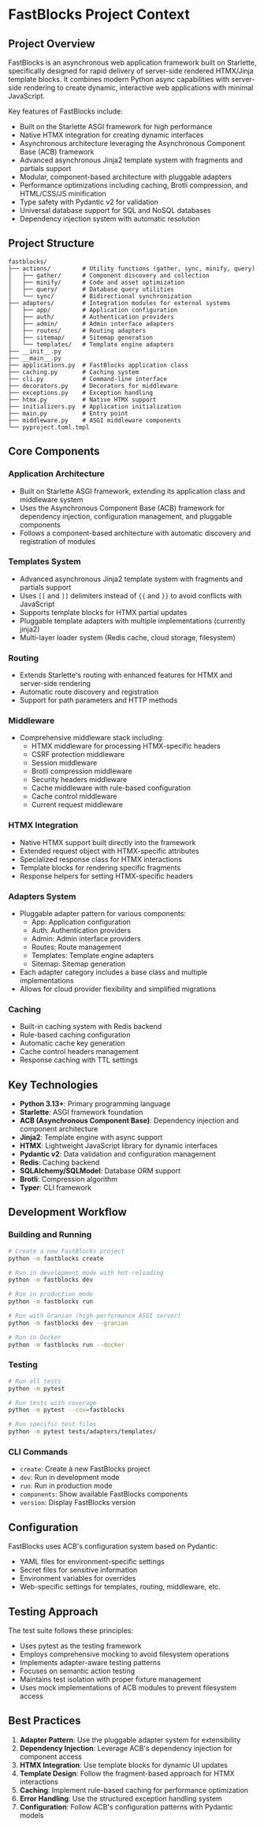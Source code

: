 # FastBlocks Project Context

## Project Overview

FastBlocks is an asynchronous web application framework built on Starlette, specifically designed for rapid delivery of server-side rendered HTMX/Jinja template blocks. It combines modern Python async capabilities with server-side rendering to create dynamic, interactive web applications with minimal JavaScript.

Key features of FastBlocks include:

- Built on the Starlette ASGI framework for high performance
- Native HTMX integration for creating dynamic interfaces
- Asynchronous architecture leveraging the Asynchronous Component Base (ACB) framework
- Advanced asynchronous Jinja2 template system with fragments and partials support
- Modular, component-based architecture with pluggable adapters
- Performance optimizations including caching, Brotli compression, and HTML/CSS/JS minification
- Type safety with Pydantic v2 for validation
- Universal database support for SQL and NoSQL databases
- Dependency injection system with automatic resolution

## Project Structure

```
fastblocks/
├── actions/         # Utility functions (gather, sync, minify, query)
│   ├── gather/      # Component discovery and collection
│   ├── minify/      # Code and asset optimization
│   ├── query/       # Database query utilities
│   └── sync/        # Bidirectional synchronization
├── adapters/        # Integration modules for external systems
│   ├── app/         # Application configuration
│   ├── auth/        # Authentication providers
│   ├── admin/       # Admin interface adapters
│   ├── routes/      # Routing adapters
│   ├── sitemap/     # Sitemap generation
│   └── templates/   # Template engine adapters
├── __init__.py
├── __main__.py
├── applications.py  # FastBlocks application class
├── caching.py       # Caching system
├── cli.py           # Command-line interface
├── decorators.py    # Decorators for middleware
├── exceptions.py    # Exception handling
├── htmx.py          # Native HTMX support
├── initializers.py  # Application initialization
├── main.py          # Entry point
├── middleware.py    # ASGI middleware components
└── pyproject.toml.tmpl
```

## Core Components

### Application Architecture

- Built on Starlette ASGI framework, extending its application class and middleware system
- Uses the Asynchronous Component Base (ACB) framework for dependency injection, configuration management, and pluggable components
- Follows a component-based architecture with automatic discovery and registration of modules

### Templates System

- Advanced asynchronous Jinja2 template system with fragments and partials support
- Uses `[[` and `]]` delimiters instead of `{{` and `}}` to avoid conflicts with JavaScript
- Supports template blocks for HTMX partial updates
- Pluggable template adapters with multiple implementations (currently jinja2)
- Multi-layer loader system (Redis cache, cloud storage, filesystem)

### Routing

- Extends Starlette's routing with enhanced features for HTMX and server-side rendering
- Automatic route discovery and registration
- Support for path parameters and HTTP methods

### Middleware

- Comprehensive middleware stack including:
  - HTMX middleware for processing HTMX-specific headers
  - CSRF protection middleware
  - Session middleware
  - Brotli compression middleware
  - Security headers middleware
  - Cache middleware with rule-based configuration
  - Cache control middleware
  - Current request middleware

### HTMX Integration

- Native HTMX support built directly into the framework
- Extended request object with HTMX-specific attributes
- Specialized response class for HTMX interactions
- Template blocks for rendering specific fragments
- Response helpers for setting HTMX-specific headers

### Adapters System

- Pluggable adapter pattern for various components:
  - App: Application configuration
  - Auth: Authentication providers
  - Admin: Admin interface providers
  - Routes: Route management
  - Templates: Template engine adapters
  - Sitemap: Sitemap generation
- Each adapter category includes a base class and multiple implementations
- Allows for cloud provider flexibility and simplified migrations

### Caching

- Built-in caching system with Redis backend
- Rule-based caching configuration
- Automatic cache key generation
- Cache control headers management
- Response caching with TTL settings

## Key Technologies

- **Python 3.13+**: Primary programming language
- **Starlette**: ASGI framework foundation
- **ACB (Asynchronous Component Base)**: Dependency injection and component architecture
- **Jinja2**: Template engine with async support
- **HTMX**: Lightweight JavaScript library for dynamic interfaces
- **Pydantic v2**: Data validation and configuration management
- **Redis**: Caching backend
- **SQLAlchemy/SQLModel**: Database ORM support
- **Brotli**: Compression algorithm
- **Typer**: CLI framework

## Development Workflow

### Building and Running

```bash
# Create a new FastBlocks project
python -m fastblocks create

# Run in development mode with hot-reloading
python -m fastblocks dev

# Run in production mode
python -m fastblocks run

# Run with Granian (high-performance ASGI server)
python -m fastblocks dev --granian

# Run in Docker
python -m fastblocks run --docker
```

### Testing

```bash
# Run all tests
python -m pytest

# Run tests with coverage
python -m pytest --cov=fastblocks

# Run specific test files
python -m pytest tests/adapters/templates/
```

### CLI Commands

- `create`: Create a new FastBlocks project
- `dev`: Run in development mode
- `run`: Run in production mode
- `components`: Show available FastBlocks components
- `version`: Display FastBlocks version

## Configuration

FastBlocks uses ACB's configuration system based on Pydantic:

- YAML files for environment-specific settings
- Secret files for sensitive information
- Environment variables for overrides
- Web-specific settings for templates, routing, middleware, etc.

## Testing Approach

The test suite follows these principles:

- Uses pytest as the testing framework
- Employs comprehensive mocking to avoid filesystem operations
- Implements adapter-aware testing patterns
- Focuses on semantic action testing
- Maintains test isolation with proper fixture management
- Uses mock implementations of ACB modules to prevent filesystem access

## Best Practices

1. **Adapter Pattern**: Use the pluggable adapter system for extensibility
1. **Dependency Injection**: Leverage ACB's dependency injection for component access
1. **HTMX Integration**: Use template blocks for dynamic UI updates
1. **Template Design**: Follow the fragment-based approach for HTMX interactions
1. **Caching**: Implement rule-based caching for performance optimization
1. **Error Handling**: Use the structured exception handling system
1. **Configuration**: Follow ACB's configuration patterns with Pydantic models
